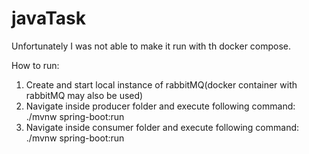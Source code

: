 # javaTask
Unfortunately I was not able to make it run with th docker compose.

How to run:
1. Create and start local instance of rabbitMQ(docker container with rabbitMQ may also be used)
2. Navigate inside producer folder and execute following command: ./mvnw spring-boot:run
3. Navigate inside consumer folder and execute following command: ./mvnw spring-boot:run
